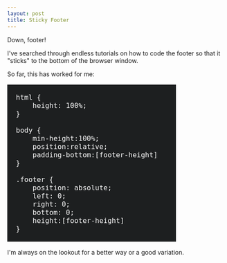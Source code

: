 ```yaml
---
layout: post
title: Sticky Footer
---
```


Down, footer!

I've searched through endless tutorials on how to code the footer so that it "sticks" to the bottom of the browser window.

So far, this has worked for me:

<pre style="width:350px;background: #1D1F20;color: #fff; padding:20px;font-size:16px;">
html { 
    height: 100%; 
}

body {
    min-height:100%; 
    position:relative; 
    padding-bottom:[footer-height] 
}

.footer { 
    position: absolute; 
    left: 0; 
    right: 0; 
    bottom: 0; 
    height:[footer-height] 
}
</pre>


I'm always on the lookout for a better way or a good variation.
